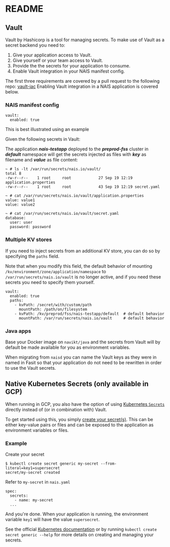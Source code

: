 # README

## Vault

Vault by Hashicorp is a tool for managing secrets. To make use of Vault as a secret backend you need to:

1. Give your application access to Vault.
2. Give yourself or your team access to Vault.
3. Provide the the secrets for your application to consume.
4. Enable Vault integration in your NAIS manifest config. 

The first three requirements are covered by a pull request to the following repo: [vault-iac](https://github.com/navikt/vault-iac/tree/master/terraform) Enabling Vault integration in a NAIS application is covered below.

### NAIS manifest config

```text
vault:
  enabled: true
```

This is best illustrated using an example

Given the following secrets in Vault:

The application _**nais-testapp**_ deployed to the _**preprod-fss**_ cluster in _**default**_ namespace will get the secrets injected as files with _**key**_ as filename and _**value**_ as file content:

```text
~ # ls -lt /var/run/secrets/nais.io/vault/
total 8
-rw-r--r--    1 root     root            27 Sep 19 12:19 application.properties
-rw-r--r--    1 root     root            43 Sep 19 12:19 secret.yaml

~ # cat /var/run/secrets/nais.io/vault/application.properties 
value: value1
value: value2

~ # cat /var/run/secrets/nais.io/vault/secret.yaml 
database:
  user: user
  password: password
```

### Multiple KV stores

If you need to inject secrets from an additional KV store, you can do so by specifying the `paths` field.

Note that when you modify this field, the default behavior of mounting `/kv/environment/zone/application/namespace` to `/var/run/secrets/nais.io/vault` is no longer active, and if you need these secrets you need to specify them yourself.

```text
vault:
  enabled: true
  paths:
    - kvPath: /secret/with/custom/path
      mountPath: /path/on/filesystem
    - kvPath: /kv/preprod/fss/nais-testapp/default  # default behavior
      mountPath: /var/run/secrets/nais.io/vault     # default behavior
```

### Java apps

Base your Docker image on `navikt/java` and the secrets from Vault will by default be made available for you as environment variables.

When migrating from `naisd` you can name the Vault keys as they were in named in Fasit so that your application do not need to be rewritten in order to use the Vault secrets.

## Native Kubernetes Secrets \(only available in GCP\)

When running in GCP, you also have the option of using [Kubernetes `Secrets`](https://kubernetes.io/docs/concepts/configuration/secret) directly instead of \(or in combination with\) Vault.

To get started using this, you simply [create your secret\(s\)](https://kubernetes.io/docs/concepts/configuration/secret/#creating-your-own-secrets). This can be either key-value pairs or files and can be exposed to the application as environment variables or files.

### Example

Create your secret

```text
$ kubectl create secret generic my-secret --from-literal=key1=supersecret
secret/my-secret created
```

Refer to `my-secret` in `nais.yaml`

```text
spec:
  secrets:
    - name: my-secret
  ...
```

And you're done. When your application is running, the environment variable `key1` will have the value `supersecret`.

See the official [Kubernetes documentation](https://kubernetes.io/docs/concepts/configuration/secret) or by running `kubectl create secret generic --help` for more details on creating and managing your secrets.

